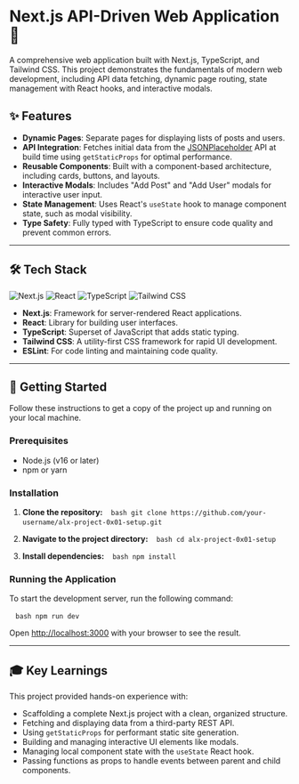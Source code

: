 #  Next.js API-Driven Web Application 🚀

 A comprehensive web application built with Next.js, TypeScript, and Tailwind CSS. This project demonstrates the fundamentals of modern web development, including API data fetching, dynamic page routing, state management with React hooks, and interactive modals.


 ## ✨ Features

 - **Dynamic Pages**: Separate pages for displaying lists of posts and users.
 - **API Integration**: Fetches initial data from the [JSONPlaceholder](https://jsonplaceholder.typicode.com/) API at build time using `getStaticProps` for optimal performance.
 - **Reusable Components**: Built with a component-based architecture, including cards, buttons, and layouts.
 - **Interactive Modals**: Includes "Add Post" and "Add User" modals for interactive user input.
 - **State Management**: Uses React's `useState` hook to manage component state, such as modal visibility.
 - **Type Safety**: Fully typed with TypeScript to ensure code quality and prevent common errors.

 ---

 ## 🛠️ Tech Stack

 ![Next.js](https://img.shields.io/badge/next.js-000000?style=for-the-badge&logo=nextdotjs&logoColor=white)
 ![React](https://img.shields.io/badge/react-%2320232a.svg?style=for-the-badge&logo=react&logoColor=%2361DAFB)
 ![TypeScript](https://img.shields.io/badge/typescript-%23007ACC.svg?style=for-the-badge&logo=typescript&logoColor=white)
 ![Tailwind CSS](https://img.shields.io/badge/tailwind%20css-%2338B2AC.svg?style=for-the-badge&logo=tailwind-css&logoColor=white)

 - **Next.js**: Framework for server-rendered React applications.
 - **React**: Library for building user interfaces.
 - **TypeScript**: Superset of JavaScript that adds static typing.
 - **Tailwind CSS**: A utility-first CSS framework for rapid UI development.
 - **ESLint**: For code linting and maintaining code quality.

 ---

 ## 🚀 Getting Started

 Follow these instructions to get a copy of the project up and running on your local machine.

 ### Prerequisites

 - Node.js (v16 or later)
 - npm or yarn

 ### Installation

 1. **Clone the repository:**
    ` ` `bash
    git clone https://github.com/your-username/alx-project-0x01-setup.git
    ` ` `

 2. **Navigate to the project directory:**
    ` ` `bash
    cd alx-project-0x01-setup
    ` ` `

 3. **Install dependencies:**
    ` ` `bash
    npm install
    ` ` `

 ### Running the Application

 To start the development server, run the following command:

 ` ` `bash
 npm run dev
 ` ` `

 Open [http://localhost:3000](http://localhost:3000) with your browser to see the result.

 ---

 ## 🎓 Key Learnings

 This project provided hands-on experience with:
 - Scaffolding a complete Next.js project with a clean, organized structure.
 - Fetching and displaying data from a third-party REST API.
 - Using `getStaticProps` for performant static site generation.
 - Building and managing interactive UI elements like modals.
 - Managing local component state with the `useState` React hook.
 - Passing functions as props to handle events between parent and child components.
